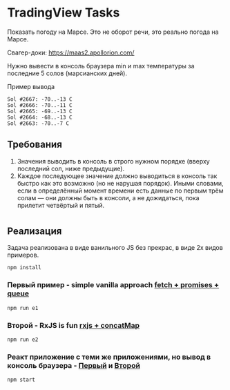 # TradingView Tasks

Показать погоду на Марсе. Это не оборот речи, это реально погода на Марсе.

Свагер-доки: https://maas2.apollorion.com/

Нужно вывести в консоль браузера min и max температуры за последние 5 солов (марсианских дней).

Пример вывода

```
Sol #2667: -70..-13 C
Sol #2666: -70..-11 C
Sol #2665: -69..-13 C
Sol #2664: -68..-13 C
Sol #2663: -70..-7 C
```

## Требования

1. Значения выводить в консоль в строго нужном порядке (вверху последний сол, ниже предыдущие).
2. Каждое последующее значение должно выводиться в консоль так быстро как это возможно (но не нарушая порядок). Иными словами, если в определённый момент времени есть данные по первым трём солам — они должны быть в консоли, а не дожидаться, пока прилетит четвёртый и пятый.

#

## Реализация

Задача реализована в виде ванильного JS без прекрас, в виде 2х видов примеров.

```
npm install
```

### Первый пример - simple vanilla approach [fetch + promises + queue](e1.js)

```
npm run e1
```

### Второй - RxJS is fun [rxjs + concatMap](e2.js)

```
npm run e2
```

### Реакт приложение с теми же приложениями, но вывод в консоль браузера - [Первый](Example1.js) и [Второй](Example2.js)

```
npm start
```
